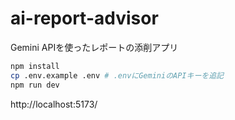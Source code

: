 # ai-report-advisor

Gemini APIを使ったレポートの添削アプリ

```bash
npm install
cp .env.example .env # .envにGeminiのAPIキーを追記
npm run dev
```

http://localhost:5173/